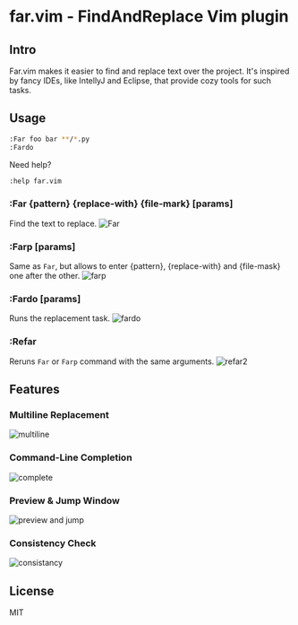 # far.vim - FindAndReplace Vim plugin

## Intro
Far.vim makes it easier to find and replace text over the project.
It's inspired by fancy IDEs, like IntellyJ and Eclipse, that provide
cozy tools for such tasks.

## Usage

```bash
:Far foo bar **/*.py
:Fardo
```

Need help?
```bash
:help far.vim
```

### :Far {pattern} {replace-with} {file-mark} [params]
Find the text to replace.
![Far](https://cloud.githubusercontent.com/assets/9823254/20029339/aeb02132-a362-11e6-9396-088243bc6ff8.gif)

### :Farp [params]
Same as `Far`, but allows to enter {pattern}, {replace-with} and {file-mask}
one after the other.
![farp](https://cloud.githubusercontent.com/assets/9823254/20029357/4289e474-a363-11e6-88b4-b5f22dbf1fb0.gif)

### :Fardo [params]
Runs the replacement task.
![fardo](https://cloud.githubusercontent.com/assets/9823254/20029384/bb557f1c-a363-11e6-8538-9648f66c1bcf.gif)

### :Refar
Reruns `Far` or `Farp` command with the same arguments.
![refar2](https://cloud.githubusercontent.com/assets/9823254/20029440/0e55432c-a365-11e6-918d-688295c5b14c.gif)

## Features
### Multiline Replacement
![multiline](https://cloud.githubusercontent.com/assets/9823254/20029467/193b7f58-a366-11e6-9a22-05e8464ec0e4.gif)

### Command-Line Completion
![complete](https://cloud.githubusercontent.com/assets/9823254/20029477/8076abd4-a366-11e6-8711-9b4e18367c80.gif)

### Preview & Jump Window 
![preview and jump](https://cloud.githubusercontent.com/assets/9823254/20029558/6bedca1a-a368-11e6-8ba9-1f9f6673bc1e.gif)

### Consistency Check
![consistancy](https://cloud.githubusercontent.com/assets/9823254/20029514/70475168-a367-11e6-9a2d-53614730307b.gif)

## License
MIT
